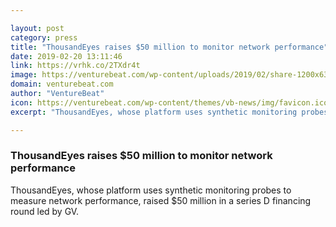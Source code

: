 ```yaml
---

layout: post
category: press
title: "ThousandEyes raises $50 million to monitor network performance"
date: 2019-02-20 13:11:46
link: https://vrhk.co/2TXdr4t
image: https://venturebeat.com/wp-content/uploads/2019/02/share-1200x630.jpg?w=1200&strip=all
domain: venturebeat.com
author: "VentureBeat"
icon: https://venturebeat.com/wp-content/themes/vb-news/img/favicon.ico
excerpt: "ThousandEyes, whose platform uses synthetic monitoring probes to measure network performance, raised $50 million in a series D financing round led by GV."

---
```


### ThousandEyes raises $50 million to monitor network performance

ThousandEyes, whose platform uses synthetic monitoring probes to measure network performance, raised $50 million in a series D financing round led by GV.